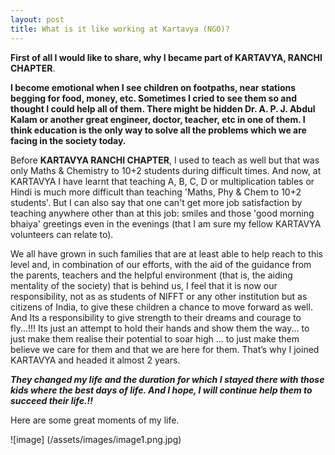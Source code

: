 ```yaml
---
layout: post
title: What is it like working at Kartavya (NGO)? 
---
```


**First of all I would like to share, why I became part of  KARTAVYA, RANCHI CHAPTER**.

**I become emotional when I see children on footpaths, near stations begging for food, money, etc. Sometimes I cried to see them so and thought I could help all of them. There might be hidden Dr. A. P. J. Abdul Kalam or another great engineer, doctor, teacher, etc in one of them. I think education is the only way to solve all the problems which we are facing in the society today.**

Before **KARTAVYA RANCHI CHAPTER**, I used to teach as well but that was only Maths & Chemistry to 10+2 students during difficult times. And now, at KARTAVYA I have learnt that teaching A, B, C, D or multiplication tables or Hindi is much more difficult than teaching 'Maths, Phy & Chem to 10+2 students'. But I can also say that one can't get more job satisfaction by teaching anywhere other than at this job: smiles and those 'good morning bhaiya' greetings even in the evenings (that I am sure my fellow KARTAVYA volunteers can relate to).

We all have grown in such families that are at least able to help reach to this level and, in combination of our efforts, with the aid of the guidance from the parents, teachers and the helpful environment (that is, the aiding mentality of the society) that is behind us, I feel that it is now our responsibility, not as as students of NIFFT or any other institution but as citizens of India, to give these children a chance to move forward as well. And Its a responsibility to give strength to their dreams and courage to fly...!!! Its just an attempt to hold their hands and show them the way... to just make them realise their potential to soar high ... to just make them believe we care for them and that we are here for them. That’s why I joined KARTAVYA and headed it almost 2 years.

***They changed my life and the duration for which I stayed there with those kids where the best days of life. And I hope, I will continue help them to succeed their life.!!***

Here are some great moments of my life.

![image] (/assets/images/image1.png.jpg)
